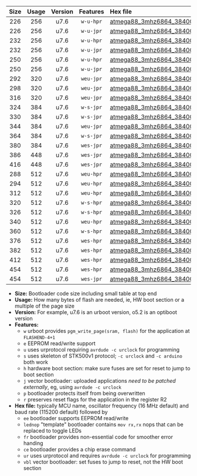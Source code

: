 |Size|Usage|Version|Features|Hex file|
|:-:|:-:|:-:|:-:|:--|
|226|256|u7.6|`w-u-hpr`|[atmega88_3mhz6864_38400bps_ur.hex](https://raw.githubusercontent.com/stefanrueger/urboot/main/bootloaders/atmega88/fcpu_3mhz6864/38400_bps/atmega88_3mhz6864_38400bps_ur.hex)|
|226|256|u7.6|`w-u-jpr`|[atmega88_3mhz6864_38400bps_ur_vbl.hex](https://raw.githubusercontent.com/stefanrueger/urboot/main/bootloaders/atmega88/fcpu_3mhz6864/38400_bps/atmega88_3mhz6864_38400bps_ur_vbl.hex)|
|232|256|u7.6|`w-u-hpr`|[atmega88_3mhz6864_38400bps_lednop_ur.hex](https://raw.githubusercontent.com/stefanrueger/urboot/main/bootloaders/atmega88/fcpu_3mhz6864/38400_bps/atmega88_3mhz6864_38400bps_lednop_ur.hex)|
|232|256|u7.6|`w-u-jpr`|[atmega88_3mhz6864_38400bps_lednop_ur_vbl.hex](https://raw.githubusercontent.com/stefanrueger/urboot/main/bootloaders/atmega88/fcpu_3mhz6864/38400_bps/atmega88_3mhz6864_38400bps_lednop_ur_vbl.hex)|
|250|256|u7.6|`w-u-hpr`|[atmega88_3mhz6864_38400bps_lednop_fr_ur.hex](https://raw.githubusercontent.com/stefanrueger/urboot/main/bootloaders/atmega88/fcpu_3mhz6864/38400_bps/atmega88_3mhz6864_38400bps_lednop_fr_ur.hex)|
|250|256|u7.6|`w-u-jpr`|[atmega88_3mhz6864_38400bps_lednop_fr_ur_vbl.hex](https://raw.githubusercontent.com/stefanrueger/urboot/main/bootloaders/atmega88/fcpu_3mhz6864/38400_bps/atmega88_3mhz6864_38400bps_lednop_fr_ur_vbl.hex)|
|292|320|u7.6|`weu-jpr`|[atmega88_3mhz6864_38400bps_ee_ur_vbl.hex](https://raw.githubusercontent.com/stefanrueger/urboot/main/bootloaders/atmega88/fcpu_3mhz6864/38400_bps/atmega88_3mhz6864_38400bps_ee_ur_vbl.hex)|
|298|320|u7.6|`weu-jpr`|[atmega88_3mhz6864_38400bps_ee_lednop_ur_vbl.hex](https://raw.githubusercontent.com/stefanrueger/urboot/main/bootloaders/atmega88/fcpu_3mhz6864/38400_bps/atmega88_3mhz6864_38400bps_ee_lednop_ur_vbl.hex)|
|316|320|u7.6|`weu-jpr`|[atmega88_3mhz6864_38400bps_ee_lednop_fr_ur_vbl.hex](https://raw.githubusercontent.com/stefanrueger/urboot/main/bootloaders/atmega88/fcpu_3mhz6864/38400_bps/atmega88_3mhz6864_38400bps_ee_lednop_fr_ur_vbl.hex)|
|324|384|u7.6|`w-s-jpr`|[atmega88_3mhz6864_38400bps_vbl.hex](https://raw.githubusercontent.com/stefanrueger/urboot/main/bootloaders/atmega88/fcpu_3mhz6864/38400_bps/atmega88_3mhz6864_38400bps_vbl.hex)|
|330|384|u7.6|`w-s-jpr`|[atmega88_3mhz6864_38400bps_lednop_vbl.hex](https://raw.githubusercontent.com/stefanrueger/urboot/main/bootloaders/atmega88/fcpu_3mhz6864/38400_bps/atmega88_3mhz6864_38400bps_lednop_vbl.hex)|
|344|384|u7.6|`weu-jpr`|[atmega88_3mhz6864_38400bps_ee_lednop_fr_ce_ur_vbl.hex](https://raw.githubusercontent.com/stefanrueger/urboot/main/bootloaders/atmega88/fcpu_3mhz6864/38400_bps/atmega88_3mhz6864_38400bps_ee_lednop_fr_ce_ur_vbl.hex)|
|364|384|u7.6|`w-s-jpr`|[atmega88_3mhz6864_38400bps_lednop_fr_vbl.hex](https://raw.githubusercontent.com/stefanrueger/urboot/main/bootloaders/atmega88/fcpu_3mhz6864/38400_bps/atmega88_3mhz6864_38400bps_lednop_fr_vbl.hex)|
|380|384|u7.6|`wes-jpr`|[atmega88_3mhz6864_38400bps_ee_vbl.hex](https://raw.githubusercontent.com/stefanrueger/urboot/main/bootloaders/atmega88/fcpu_3mhz6864/38400_bps/atmega88_3mhz6864_38400bps_ee_vbl.hex)|
|386|448|u7.6|`wes-jpr`|[atmega88_3mhz6864_38400bps_ee_lednop_vbl.hex](https://raw.githubusercontent.com/stefanrueger/urboot/main/bootloaders/atmega88/fcpu_3mhz6864/38400_bps/atmega88_3mhz6864_38400bps_ee_lednop_vbl.hex)|
|416|448|u7.6|`wes-jpr`|[atmega88_3mhz6864_38400bps_ee_lednop_fr_vbl.hex](https://raw.githubusercontent.com/stefanrueger/urboot/main/bootloaders/atmega88/fcpu_3mhz6864/38400_bps/atmega88_3mhz6864_38400bps_ee_lednop_fr_vbl.hex)|
|288|512|u7.6|`weu-hpr`|[atmega88_3mhz6864_38400bps_ee_ur.hex](https://raw.githubusercontent.com/stefanrueger/urboot/main/bootloaders/atmega88/fcpu_3mhz6864/38400_bps/atmega88_3mhz6864_38400bps_ee_ur.hex)|
|294|512|u7.6|`weu-hpr`|[atmega88_3mhz6864_38400bps_ee_lednop_ur.hex](https://raw.githubusercontent.com/stefanrueger/urboot/main/bootloaders/atmega88/fcpu_3mhz6864/38400_bps/atmega88_3mhz6864_38400bps_ee_lednop_ur.hex)|
|312|512|u7.6|`weu-hpr`|[atmega88_3mhz6864_38400bps_ee_lednop_fr_ur.hex](https://raw.githubusercontent.com/stefanrueger/urboot/main/bootloaders/atmega88/fcpu_3mhz6864/38400_bps/atmega88_3mhz6864_38400bps_ee_lednop_fr_ur.hex)|
|320|512|u7.6|`w-s-hpr`|[atmega88_3mhz6864_38400bps.hex](https://raw.githubusercontent.com/stefanrueger/urboot/main/bootloaders/atmega88/fcpu_3mhz6864/38400_bps/atmega88_3mhz6864_38400bps.hex)|
|326|512|u7.6|`w-s-hpr`|[atmega88_3mhz6864_38400bps_lednop.hex](https://raw.githubusercontent.com/stefanrueger/urboot/main/bootloaders/atmega88/fcpu_3mhz6864/38400_bps/atmega88_3mhz6864_38400bps_lednop.hex)|
|340|512|u7.6|`weu-hpr`|[atmega88_3mhz6864_38400bps_ee_lednop_fr_ce_ur.hex](https://raw.githubusercontent.com/stefanrueger/urboot/main/bootloaders/atmega88/fcpu_3mhz6864/38400_bps/atmega88_3mhz6864_38400bps_ee_lednop_fr_ce_ur.hex)|
|360|512|u7.6|`w-s-hpr`|[atmega88_3mhz6864_38400bps_lednop_fr.hex](https://raw.githubusercontent.com/stefanrueger/urboot/main/bootloaders/atmega88/fcpu_3mhz6864/38400_bps/atmega88_3mhz6864_38400bps_lednop_fr.hex)|
|376|512|u7.6|`wes-hpr`|[atmega88_3mhz6864_38400bps_ee.hex](https://raw.githubusercontent.com/stefanrueger/urboot/main/bootloaders/atmega88/fcpu_3mhz6864/38400_bps/atmega88_3mhz6864_38400bps_ee.hex)|
|382|512|u7.6|`wes-hpr`|[atmega88_3mhz6864_38400bps_ee_lednop.hex](https://raw.githubusercontent.com/stefanrueger/urboot/main/bootloaders/atmega88/fcpu_3mhz6864/38400_bps/atmega88_3mhz6864_38400bps_ee_lednop.hex)|
|412|512|u7.6|`wes-hpr`|[atmega88_3mhz6864_38400bps_ee_lednop_fr.hex](https://raw.githubusercontent.com/stefanrueger/urboot/main/bootloaders/atmega88/fcpu_3mhz6864/38400_bps/atmega88_3mhz6864_38400bps_ee_lednop_fr.hex)|
|454|512|u7.6|`wes-hpr`|[atmega88_3mhz6864_38400bps_ee_lednop_fr_ce.hex](https://raw.githubusercontent.com/stefanrueger/urboot/main/bootloaders/atmega88/fcpu_3mhz6864/38400_bps/atmega88_3mhz6864_38400bps_ee_lednop_fr_ce.hex)|
|454|512|u7.6|`wes-jpr`|[atmega88_3mhz6864_38400bps_ee_lednop_fr_ce_vbl.hex](https://raw.githubusercontent.com/stefanrueger/urboot/main/bootloaders/atmega88/fcpu_3mhz6864/38400_bps/atmega88_3mhz6864_38400bps_ee_lednop_fr_ce_vbl.hex)|

- **Size:** Bootloader code size including small table at top end
- **Usage:** How many bytes of flash are needed, ie, HW boot section or a multiple of the page size
- **Version:** For example, u7.6 is an urboot version, o5.2 is an optiboot version
- **Features:**
  + `w` urboot provides `pgm_write_page(sram, flash)` for the application at `FLASHEND-4+1`
  + `e` EEPROM read/write support
  + `u` uses urprotocol requiring `avrdude -c urclock` for programming
  + `s` uses skeleton of STK500v1 protocol; `-c urclock` and `-c arduino` both work
  + `h` hardware boot section: make sure fuses are set for reset to jump to boot section
  + `j` vector bootloader: uploaded applications *need to be patched externally*, eg, using `avrdude -c urclock`
  + `p` bootloader protects itself from being overwritten
  + `r` preserves reset flags for the application in the register R2
- **Hex file:** typically MCU name, oscillator frequency (16 MHz default) and baud rate (115200 default) followed by
  + `ee` bootloader supports EEPROM read/write
  + `lednop` "template" bootloader contains `mov rx,rx` nops that can be replaced to toggle LEDs
  + `fr` bootloader provides non-essential code for smoother error handing
  + `ce` bootloader provides a chip erase command
  + `ur` uses urprotocol and requires `avrdude -c urclock` for programming
  + `vbl` vector bootloader: set fuses to jump to reset, not the HW boot section
